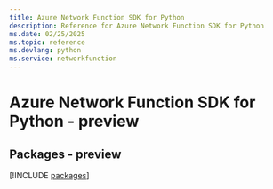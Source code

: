 ```yaml
---
title: Azure Network Function SDK for Python
description: Reference for Azure Network Function SDK for Python
ms.date: 02/25/2025
ms.topic: reference
ms.devlang: python
ms.service: networkfunction
---
```

# Azure Network Function SDK for Python - preview
## Packages - preview
[!INCLUDE [packages](network-function-index.md)]